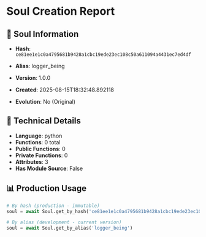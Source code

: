 # Soul Creation Report

## 🧬 Soul Information
- **Hash**: `ce81ee1e1c0a4795681b9428a1cbc19ede23ec108c50a611094a4431ec7ed4df`
- **Alias**: logger_being
- **Version**: 1.0.0
- **Created**: 2025-08-15T18:32:48.892118

- **Evolution**: No (Original)

## 🔧 Technical Details
- **Language**: python
- **Functions**: 0 total
- **Public Functions**: 0
- **Private Functions**: 0
- **Attributes**: 3
- **Has Module Source**: False

## 📊 Production Usage
```python
# By hash (production - immutable)
soul = await Soul.get_by_hash('ce81ee1e1c0a4795681b9428a1cbc19ede23ec108c50a611094a4431ec7ed4df')

# By alias (development - current version)
soul = await Soul.get_by_alias('logger_being')
```
